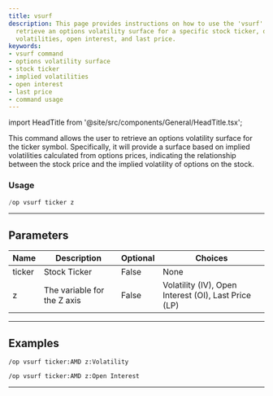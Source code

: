 ```yaml
---
title: vsurf
description: This page provides instructions on how to use the 'vsurf' command to
  retrieve an options volatility surface for a specific stock ticker, detailing implied
  volatilities, open interest, and last price.
keywords:
- vsurf command
- options volatility surface
- stock ticker
- implied volatilities
- open interest
- last price
- command usage
---
```


import HeadTitle from '@site/src/components/General/HeadTitle.tsx';

<HeadTitle title="options: vsurf - Discord Reference | OpenBB Bot Docs" />

This command allows the user to retrieve an options volatility surface for the ticker symbol. Specifically, it will provide a surface based on implied volatilities calculated from options prices, indicating the relationship between the stock price and the implied volatility of options on the stock.

### Usage

```python wordwrap
/op vsurf ticker z
```

---

## Parameters

| Name | Description | Optional | Choices |
| ---- | ----------- | -------- | ------- |
| ticker | Stock Ticker | False | None |
| z | The variable for the Z axis | False | Volatility (IV), Open Interest (OI), Last Price (LP) |


---

## Examples

```
/op vsurf ticker:AMD z:Volatility
```

```
/op vsurf ticker:AMD z:Open Interest
```

---
